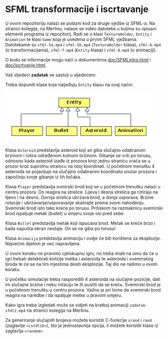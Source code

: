 # SFML transformacije i iscrtavanje

U ovom repozitoriju nalazi se polazni kod za druge vježbe iz SFML-a. Na stranici kolegija, na Merlinu, 
nalaze se video datoteke u kojima su opisani elementi programa iz
repozitorij. Radi se o klasi `TextureHolder`, `Entity` i `Animation` te klasi `Game` 
koja je uvedena u prvim SFML vježbama. Datotekame su  `sfml-5a.mp4` i `sfml-5b.mp4`
(`TextureHolder` klasa), `sfml-6.mp4` (o transformacijama), `sfml-7.mp4` (`Entity` klasa) i 
`sfml-8.mp4` (o animaciji). 

O kodu se informacije  mogu naći u dokumentima [doc/SFMLintro.html](doc/SFMLintro.html) i
[doc/iscrtvanje.html](doc/iscrtavanje.html).


Vaš sljedeći **zadatak** se sastoji u sljedećem:

Treba dopuniti klase koje naljeđuju `Entity` klasu na ovaj način:

![klase](doc/class.png)

Klasa `Asteroid` predstavlja asteroid koji se giba slučajno odabranom brzinom i rotira 
određenom kutnom brzinom. Gibanje se vrši po torusu, odnosno kada asteroid izađe iz prozora 
kroz jednu stranicu vraća se u prozor kroz suprotnu stranicu na istoj koordinati. 
U početnom trenutku 4 asteroida se pojavljuje na slučajno odabranim koordinata unutar prozora i 
započinju svoje gibanje iz tih točaka. 

Klasa `Player` predstavlja svmirski brod koji se u početnom trenutku nalazi u centru prozora.
On reagira na strelice. Lijeva i desna strelica ga rotiraju na lijevo i na desno. Gornja strelica 
ubrzava brod, a donja usporava. Brzine rotacije i ubrzavanje/usporavanje skalirajte prema svom
nahođenju. Svemirski brod isto tako kreće po torusu. Pritiskom na razmaknicu svemirski brod 
ispaljuje metak (_bullet_) u smjeru svoje osi pred sebe.

Klasa `Bullet` predstavlja metak koji ispucava brod. Metak se kreće brzo i kada napušta ekran 
nestaje. On se ne giba po torusu!

Klasa `Animacija` predstavlja animaciju i ovdje će biti korištena za eksplozije. Najvećim dijelom je 
već napravljena. 

U ovom koraku ne pravimo cjelokupnu igru, no treba imati na umu da će u igri trebati detektirati 
kolizije metka i asteroida te asteroida i svemirskog broda te će se na tim mjestima desiti 
eksplozije. Taj dio ne radimo u ovom koraku.

U početku simulacije treba rasporediti 4 asteroida na slučajne pozicije, dati im slučajne brzine 
i neku rotaciju te ih pustiti da se kreću. Svemirski brod je u početnom trenutku u centru 
prozora. Važno je pri tome da svemirski brod reagira na naredbe i da ispaljuje metke u pravom smjeru. 

Kako igra treba izgledati može se vidjeti na kratkoj animaciji `zadatak-sfml2.mp4` na stranici kolegija 
na Merlinu.  

Za generiranje slučajnih brojeva možete koristiti C-funkcije `srand` i `rand` (zaglavlje `<cstdlib>`),
što je jednostavnija opcija, il možete koristiti klase iz zaglavlja `<random>`. 
